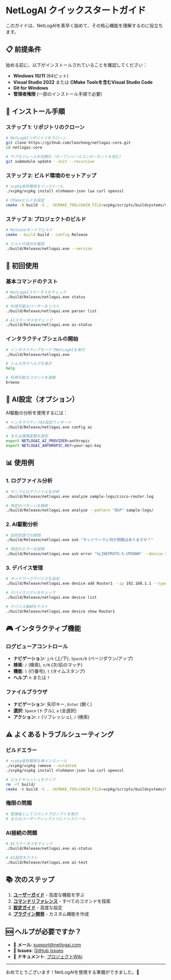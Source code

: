# NetLogAI クイックスタートガイド

このガイドは、NetLogAIを素早く始めて、その核心機能を理解するのに役立ちます。

## 📋 前提条件

始める前に、以下がインストールされていることを確認してください：

- **Windows 10/11** (64ビット)
- **Visual Studio 2022** または **CMake Toolsを含むVisual Studio Code**
- **Git for Windows**
- **管理者権限** (一部のインストール手順で必要)

## 🚀 インストール手順

### ステップ 1: リポジトリのクローン

```bash
# NetLogAIリポジトリをクローン
git clone https://github.com/leochong/netlogai-core.git
cd netlogai-core

# サブモジュールを初期化（オープンソースコンポーネントを含む）
git submodule update --init --recursive
```

### ステップ 2: ビルド環境のセットアップ

```bash
# vcpkg依存関係をインストール
./vcpkg/vcpkg install nlohmann-json lua curl openssl

# CMakeビルドを設定
cmake -B build -S . -DCMAKE_TOOLCHAIN_FILE=vcpkg/scripts/buildsystems/vcpkg.cmake
```

### ステップ 3: プロジェクトのビルド

```bash
# Releaseモードでビルド
cmake --build build --config Release

# ビルドの成功を確認
./build/Release/netlogai.exe --version
```

## 🎯 初回使用

### 基本コマンドのテスト

```bash
# NetLogAIステータスをチェック
./build/Release/netlogai.exe status

# 利用可能なパーサーをリスト
./build/Release/netlogai.exe parser list

# AIステータスをチェック
./build/Release/netlogai.exe ai-status
```

### インタラクティブシェルの開始

```bash
# インタラクティブモードでNetLogAIを実行
./build/Release/netlogai.exe

# シェル内でヘルプを表示
help

# 利用可能なコマンドを探索
browse
```

## 🤖 AI設定（オプション）

AI駆動の分析を使用するには：

```bash
# インタラクティブAI設定ウィザード
./build/Release/netlogai.exe config ai

# または環境変数を設定
export NETLOGAI_AI_PROVIDER=anthropic
export NETLOGAI_ANTHROPIC_KEY=your-api-key
```

## 📊 使用例

### 1. ログファイル分析

```bash
# サンプルログファイルを分析
./build/Release/netlogai.exe analyze sample-logs/cisco-router.log

# 特定のパターンを検索
./build/Release/netlogai.exe analyze --pattern "BGP" sample-logs/
```

### 2. AI駆動分析

```bash
# 自然言語での質問
./build/Release/netlogai.exe ask "ネットワークに何か問題はありますか？"

# 特定のエラーを説明
./build/Release/netlogai.exe ask error "%LINEPROTO-5-UPDOWN" --device-type cisco-ios
```

### 3. デバイス管理

```bash
# ネットワークデバイスを追加
./build/Release/netlogai.exe device add Router1 --ip 192.168.1.1 --type cisco-ios

# デバイスリストをチェック
./build/Release/netlogai.exe device list

# デバイス接続をテスト
./build/Release/netlogai.exe device show Router1
```

## 🎮 インタラクティブ機能

### ログビューアコントロール

- **ナビゲーション**: `j/k` (上/下), `Space/b` (ページダウン/アップ)
- **検索**: `/` (検索), `n/N` (次/前のマッチ)
- **機能**: `l` (行番号), `t` (タイムスタンプ)
- **ヘルプ**: `h` または `?`

### ファイルブラウザ

- **ナビゲーション**: 矢印キー, `Enter` (開く)
- **選択**: `Space` (トグル), `a` (全選択)
- **アクション**: `r` (リフレッシュ), `/` (検索)

## ⚠️ よくあるトラブルシューティング

### ビルドエラー

```bash
# vcpkg依存関係を再インストール
./vcpkg/vcpkg remove --outdated
./vcpkg/vcpkg install nlohmann-json lua curl openssl

# ビルドキャッシュをクリア
rm -rf build/
cmake -B build -S . -DCMAKE_TOOLCHAIN_FILE=vcpkg/scripts/buildsystems/vcpkg.cmake
```

### 権限の問題

```bash
# 管理者としてコマンドプロンプトを実行
# またはユーザーディレクトリにインストール
```

### AI接続の問題

```bash
# AIステータスをチェック
./build/Release/netlogai.exe ai-status

# AI設定をテスト
./build/Release/netlogai.exe ai-test
```

## 📚 次のステップ

1. **[ユーザーガイド](../user-guide.md)** - 高度な機能を学ぶ
2. **[コマンドリファレンス](../command-reference.md)** - すべてのコマンドを探索
3. **[設定ガイド](../configuration.md)** - 高度な設定
4. **[プラグイン開発](../plugin-development.md)** - カスタム機能を作成

## 🆘 ヘルプが必要ですか？

- 📧 **メール**: support@netlogai.com
- 🐛 **Issues**: [GitHub Issues](https://github.com/netlogai/netlogai-core/issues)
- 📖 **ドキュメント**: [プロジェクトWiki](https://github.com/netlogai/netlogai-core/wiki)

---

おめでとうございます！NetLogAIを使用する準備ができました。🎉